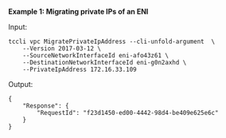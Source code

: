 **Example 1: Migrating private IPs of an ENI**



Input: 

```
tccli vpc MigratePrivateIpAddress --cli-unfold-argument  \
    --Version 2017-03-12 \
    --SourceNetworkInterfaceId eni-afo43z61 \
    --DestinationNetworkInterfaceId eni-g0n2axhd \
    --PrivateIpAddress 172.16.33.109
```

Output: 
```
{
    "Response": {
        "RequestId": "f23d1450-ed00-4442-98d4-be409e625e6c"
    }
}
```

